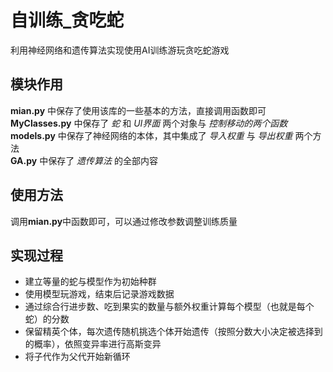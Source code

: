 # 自训练_贪吃蛇
利用神经网络和遗传算法实现使用AI训练游玩贪吃蛇游戏

## 模块作用
**mian.py** 中保存了使用该库的一些基本的方法，直接调用函数即可  
**MyClasses.py** 中保存了 _蛇_ 和 _UI界面_ 两个对象与 _控制移动的两个函数_  
**models.py** 中保存了神经网络的本体，其中集成了 _导入权重_ 与 _导出权重_ 两个方法  
**GA.py** 中保存了 _遗传算法_ 的全部内容 

## 使用方法
调用**mian.py**中函数即可，可以通过修改参数调整训练质量

## 实现过程
* 建立等量的蛇与模型作为初始种群
* 使用模型玩游戏，结束后记录游戏数据
* 通过综合行进步数、吃到果实的数量与额外权重计算每个模型（也就是每个蛇）的分数
* 保留精英个体，每次遗传随机挑选个体开始遗传（按照分数大小决定被选择到的概率），依照变异率进行高斯变异
* 将子代作为父代开始新循环